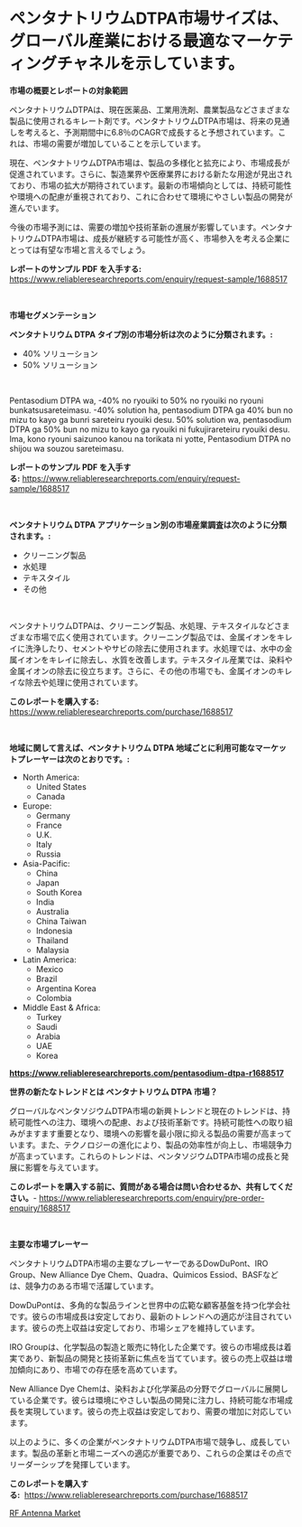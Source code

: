 <p><h1>ペンタナトリウムDTPA市場サイズは、グローバル産業における最適なマーケティングチャネルを示しています。</h1></p><p><strong>市場の概要とレポートの対象範囲</strong></p>
<p><p>ペンタナトリウムDTPAは、現在医薬品、工業用洗剤、農業製品などさまざまな製品に使用されるキレート剤です。ペンタナトリウムDTPA市場は、将来の見通しを考えると、予測期間中に6.8％のCAGRで成長すると予想されています。これは、市場の需要が増加していることを示しています。</p><p>現在、ペンタナトリウムDTPA市場は、製品の多様化と拡充により、市場成長が促進されています。さらに、製造業界や医療業界における新たな用途が見出されており、市場の拡大が期待されています。最新の市場傾向としては、持続可能性や環境への配慮が重視されており、これに合わせて環境にやさしい製品の開発が進んでいます。</p><p>今後の市場予測には、需要の増加や技術革新の進展が影響しています。ペンタナトリウムDTPA市場は、成長が継続する可能性が高く、市場参入を考える企業にとっては有望な市場と言えるでしょう。</p></p>
<p><strong>レポートのサンプル PDF を入手する:</strong> <a href="https://www.reliableresearchreports.com/enquiry/request-sample/1688517">https://www.reliableresearchreports.com/enquiry/request-sample/1688517</a></p>
<p>&nbsp;</p>
<p><strong>市場セグメンテーション</strong></p>
<p><strong>ペンタナトリウム DTPA タイプ別の市場分析は次のように分類されます。:</strong></p>
<p><ul><li>40% ソリューション</li><li>50% ソリューション</li></ul></p>
<p>&nbsp;</p>
<p><p>Pentasodium DTPA wa, -40% no ryouiki to 50% no ryouiki no ryouni bunkatsusareteimasu.  -40% solution ha, pentasodium DTPA ga 40% bun no mizu to kayo ga bunri sareteiru ryouiki desu.  50% solution wa, pentasodium DTPA ga 50% bun no mizu to kayo ga ryouiki ni fukujirareteiru ryouiki desu.  Ima, kono ryouni saizunoo kanou na torikata ni yotte, Pentasodium DTPA no shijou wa souzou sareteimasu.</p></p>
<p><strong>レポートのサンプル PDF を入手する:</strong>&nbsp;<a href="https://www.reliableresearchreports.com/enquiry/request-sample/1688517">https://www.reliableresearchreports.com/enquiry/request-sample/1688517</a></p>
<p>&nbsp;</p>
<p><strong> ペンタナトリウム DTPA アプリケーション別の市場産業調査は次のように分類されます。:</strong></p>
<p><ul><li>クリーニング製品</li><li>水処理</li><li>テキスタイル</li><li>その他</li></ul></p>
<p>&nbsp;</p>
<p><p>ペンタナトリウムDTPAは、クリーニング製品、水処理、テキスタイルなどさまざまな市場で広く使用されています。クリーニング製品では、金属イオンをキレイに洗浄したり、セメントやサビの除去に使用されます。水処理では、水中の金属イオンをキレイに除去し、水質を改善します。テキスタイル産業では、染料や金属イオンの除去に役立ちます。さらに、その他の市場でも、金属イオンのキレイな除去や処理に使用されています。</p></p>
<p><strong>このレポートを購入する:</strong>&nbsp; <a href="https://www.reliableresearchreports.com/purchase/1688517">https://www.reliableresearchreports.com/purchase/1688517</a></p>
<p>&nbsp;</p>
<p><strong>地域に関して言えば、ペンタナトリウム DTPA 地域ごとに利用可能なマーケットプレーヤーは次のとおりです。:</strong></p>
<p><ul>
    <li>
        North America:
        <ul>
            <li>United States</li>
            <li>Canada</li>
        </ul>
    </li>
    <li>
        Europe:
        <ul>
            <li>Germany</li>
            <li>France</li>
            <li>U.K.</li>
            <li>Italy</li>
            <li>Russia</li>
        </ul>
    </li>
    <li>
        Asia-Pacific:
        <ul>
            <li>China</li>
            <li>Japan</li>
            <li>South Korea</li>
            <li>India</li>
            <li>Australia</li>
            <li>China Taiwan</li>
            <li>Indonesia</li>
            <li>Thailand</li>
            <li>Malaysia</li>
        </ul>
    </li>
    <li>
        Latin America:
        <ul>
            <li>Mexico</li>
            <li>Brazil</li>
            <li>Argentina Korea</li>
            <li>Colombia</li>
        </ul>
    </li>
    <li>
        Middle East & Africa:
        <ul>
            <li>Turkey</li>
            <li>Saudi</li>
            <li>Arabia</li>
            <li>UAE</li>
            <li>Korea</li>
        </ul>
    </li>
    </ul></p>
<p><strong><a href="https://www.reliableresearchreports.com/pentasodium-dtpa-r1688517">https://www.reliableresearchreports.com/pentasodium-dtpa-r1688517</a></strong>&nbsp;</p>
<p><strong>世界の新たなトレンドとは ペンタナトリウム DTPA 市場？</strong></p>
<p><p>グローバルなペンタソジウムDTPA市場の新興トレンドと現在のトレンドは、持続可能性への注力、環境への配慮、および技術革新です。持続可能性への取り組みがますます重要となり、環境への影響を最小限に抑える製品の需要が高まっています。また、テクノロジーの進化により、製品の効率性が向上し、市場競争力が高まっています。これらのトレンドは、ペンタソジウムDTPA市場の成長と発展に影響を与えています。</p></p>
<p><strong>このレポートを購入する前に、質問がある場合は問い合わせるか、共有してください。</strong>- <a href="https://www.reliableresearchreports.com/enquiry/pre-order-enquiry/1688517">https://www.reliableresearchreports.com/enquiry/pre-order-enquiry/1688517</a></p>
<p>&nbsp;</p>
<p><strong>主要な市場プレーヤー</strong></p>
<p><p>ペンタナトリウムDTPA市場の主要なプレーヤーであるDowDuPont、IRO Group、New Alliance Dye Chem、Quadra、Quimicos Essiod、BASFなどは、競争力のある市場で活躍しています。</p><p>DowDuPontは、多角的な製品ラインと世界中の広範な顧客基盤を持つ化学会社です。彼らの市場成長は安定しており、最新のトレンドへの適応が注目されています。彼らの売上収益は安定しており、市場シェアを維持しています。</p><p>IRO Groupは、化学製品の製造と販売に特化した企業です。彼らの市場成長は着実であり、新製品の開発と技術革新に焦点を当てています。彼らの売上収益は増加傾向にあり、市場での存在感を高めています。</p><p>New Alliance Dye Chemは、染料および化学薬品の分野でグローバルに展開している企業です。彼らは環境にやさしい製品の開発に注力し、持続可能な市場成長を実現しています。彼らの売上収益は安定しており、需要の増加に対応しています。</p><p>以上のように、多くの企業がペンタナトリウムDTPA市場で競争し、成長しています。製品の革新と市場ニーズへの適応が重要であり、これらの企業はその点でリーダーシップを発揮しています。</p></p>
<p><strong>このレポートを購入する:</strong>&nbsp;&nbsp;<a href="https://www.reliableresearchreports.com/purchase/1688517">https://www.reliableresearchreports.com/purchase/1688517</a></p>
<p><p><a href="https://flame-sidecar-702.notion.site/RF-Antenna-Market-Report-Reveals-the-Latest-Trends-And-Growth-Opportunities-of-this-Market-0ecc2005c6484208b7a24e657e997f4a">RF Antenna Market</a></p></p>